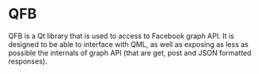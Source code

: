 # QFB #

QFB is a Qt library that is used to access to Facebook graph API. It is designed to be able to
interface with QML, as well as exposing as less as possible the internals of graph API (that are
get, post and JSON formatted responses).

